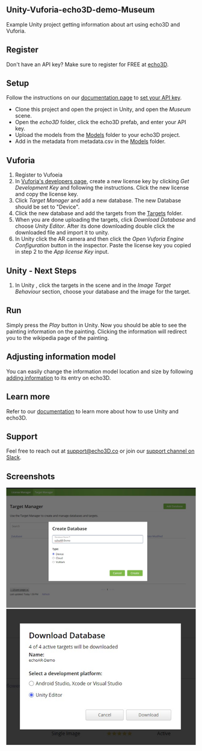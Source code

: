 ## Unity-Vuforia-echo3D-demo-Museum
Example Unity project getting information about art using echo3D and Vuforia.

## Register
Don't have an API key? Make sure to register for FREE at [echo3D](https://console.echo3D.co/#/auth/register).

## Setup
Follow the instructions on our [documentation page](https://docs.echo3D.co/unity/adding-ar-capabilities) to [set your API key](https://docs.echo3D.co/unity/adding-ar-capabilities#3-set-you-api-key).
* Clone this project and open the project in Unity, and open the *Museum* scene.
* Open the *echo3D* folder, click the echo3D prefab, and enter your API key.
* Upload the models from the [Models](/Models) folder to your echo3D project.
* Add in the metadata from metadata.csv in the [Models](/Models) folder.

## Vuforia
1. Register to Vufoeia
2. In [Vuforia's developers page](https://developer.vuforia.com/vui/develop/licenses), create a new license key by clicking *Get Development Key* and following the instructions. Click the new license and copy the license key.
3. Click *Target Manager* and add a new database. The new Database should be set to "Device".
4. Click the new database and add the targets from the [Targets](/Tragets) folder.
5. When you are done uploading the targets, click *Download Database* and choose *Unity Editor*. After its done downloading double click the downloaded file and import it to unity.
6. In Unity click the AR camera and then click the *Open Vuforia Engine Configuration* button in the inspector. Paste the license key you copied in step 2 to the *App license Key* input.

## Unity - Next Steps
1. In Unity , click the targets in the scene and in the *Image Target Behaviour* section, choose your database and the image for the target.

## Run
Simply press the _Play_ button in Unity. Now you should be able to see the painting information on the painting. Clicking the information will redirect you to the wikipedia page of the painting.

## Adjusting information model
You can easily change the information model location and size by following [adding information](https://docs.echo3D.co/unity/using-the-sdk#build-in-keywords) to its entry on echo3D. 

## Learn more
Refer to our [documentation](https://docs.echo3D.co/unity/) to learn more about how to use Unity and echo3D.

## Support
Feel free to reach out at [support@echo3D.co](mailto:support@echo3D.co) or join our [support channel on Slack](https://go.echo3D.co/join).

## Screenshots
![Vuforia - Create DB](/Screenshots/CreateDB.jpg)
![Vuforia - Download DB](/Screenshots/DownloadDB.jpg)
